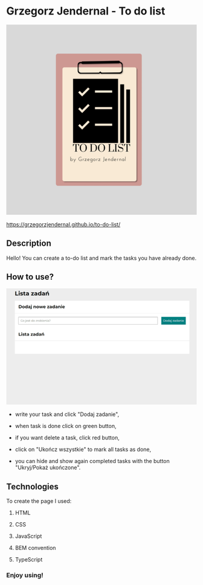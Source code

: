 #  Grzegorz Jendernal - To do list

![logo](https://raw.githubusercontent.com/GrzegorzJendernal/to-do-list/main/images/share.png)

https://grzegorzjendernal.github.io/to-do-list/

##  Description

Hello! You can create a to-do list and mark the tasks you have already done.

##  How to use?

![Site screen](https://raw.githubusercontent.com/GrzegorzJendernal/to-do-list/main/images/animation.gif)

- write your task and click "Dodaj zadanie",

- when task is done click on green button,

- if you want delete a task, click red button,

- click on "Ukończ wszystkie" to mark all tasks as done,

- you can hide and show again completed tasks with the button "Ukryj/Pokaż ukończone".

##  Technologies

To create the page I used:

1. HTML

2. CSS

3. JavaScript

4. BEM convention

5. TypeScript

###  Enjoy using!